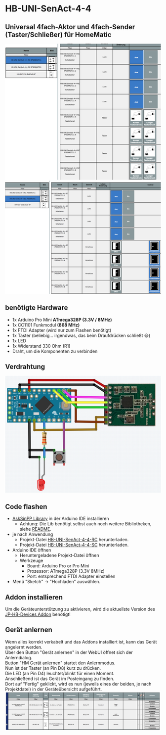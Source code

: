 # HB-UNI-SenAct-4-4
## Universal 4fach-Aktor und 4fach-Sender (Taster/Schließer) für HomeMatic

![RC](Images/HB-UNI-SenAct-4-4-RC.png)
![SC](Images/HB-UNI-SenAct-4-4-SC.png)

## benötigte Hardware
* 1x Arduino Pro Mini **ATmega328P (3.3V / 8MHz)**
* 1x CC1101 Funkmodul **(868 MHz)**
* 1x FTDI Adapter (wird nur zum Flashen benötigt)
* 1x Taster (beliebig... irgendwas, das beim Draufdrücken schließt :smiley:)
* 1x LED 
* 1x Widerstand 330 Ohm (R1)
* Draht, um die Komponenten zu verbinden

## Verdrahtung

![wiring](Images/wiring.png)


## Code flashen
- [AskSinPP Library](https://github.com/pa-pa/AskSinPP) in der Arduino IDE installieren
  - Achtung: Die Lib benötigt selbst auch noch weitere Bibliotheken, siehe [README](https://github.com/pa-pa/AskSinPP#required-additional-arduino-libraries).
- je nach Anwendung
  - Projekt-Datei [HB-UNI-SenAct-4-4-RC](https://raw.githubusercontent.com/jp112sdl/HB-UNI-SenAct-4-4/master/HB-UNI-SenAct-4-4-RC/HB-UNI-SenAct-4-4-RC.ino) herunterladen.
  - Projekt-Datei [HB-UNI-SenAct-4-4-SC](https://raw.githubusercontent.com/jp112sdl/HB-UNI-SenAct-4-4/master/HB-UNI-SenAct-4-4-SC/HB-UNI-SenAct-4-4-SC.ino) herunterladen.
- Arduino IDE öffnen
  - Heruntergeladene Projekt-Datei öffnen
  - Werkzeuge
    - Board: Arduino Pro or Pro Mini
    - Prozessor: ATmega328P (3.3V 8MHz) 
    - Port: entsprechend FTDI Adapter
einstellen
- Menü "Sketch" -> "Hochladen" auswählen.

## Addon installieren
Um die Geräteunterstützung zu aktivieren, wird die aktuellste Version des [JP-HB-Devices Addon](https://github.com/jp112sdl/JP-HB-Devices-addon/releases/latest) benötigt!

## Gerät anlernen
Wenn alles korrekt verkabelt und das Addons installiert ist, kann das Gerät angelernt werden.<br>
Über den Button "Gerät anlernen" in der WebUI öffnet sich der Anlerndialog.<br>
Button "HM Gerät anlernen" startet den Anlernmodus.<br>
Nun ist der Taster (an Pin D8) kurz zu drücken.<br>
Die LED (an Pin D4) leuchtet/blinkt für einen Moment.<br>
Anschließend ist das Gerät im Posteingang zu finden.<br>
Dort auf "Fertig" geklickt, wird es nun (jeweils eines der beiden, je nach Projektdatei) in der Geräteübersicht aufgeführt.<br>
![addon](Images/ccu_geraete.png)
<br><br>
